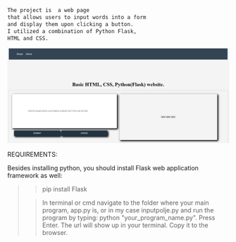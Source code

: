     The project is  a web page
    that allows users to input words into a form 
    and display them upon clicking a button. 
    I utilized a combination of Python Flask, 
    HTML and CSS.



 ![Image Alt](https://github.com/prog108/basic_flask_page/blob/main/snimka%20flask%20programa.png?raw=true
)


REQUIREMENTS:

 Besides installing python, you should install Flask web application framework as well:
 > > pip install Flask
>  
>  
> > In terminal or cmd navigate to the folder where your main program, app.py is, or in my case inputpolje.py and run
> > the program by typing: python "your_program_name.py". Press Enter.
> > The url will show up in your terminal. Copy it to the browser.












